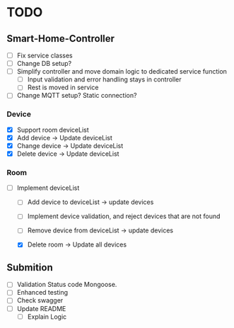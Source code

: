 # TODO

## Smart-Home-Controller

- [ ] Fix service classes
- [ ] Change DB setup?
- [ ] Simplify controller and move domain logic to dedicated service function
  - [ ] Input validation and error handling stays in controller
  - [ ] Rest is moved in service
- [ ] Change MQTT setup? Static connection?

### Device
- [x]  Support room deviceList
  - [x]  Add device -> Update deviceList
  - [x]  Change device -> Update deviceList
  - [x]  Delete device -> Update deviceList

### Room
- [ ] Implement deviceList
  - [ ] Add device to deviceList -> update devices
  - [ ] Implement device validation, and reject devices that are not found
  - [ ] Remove device from deviceList -> update devices
  - [x] Delete room -> Update all devices


## Submition
- [ ] Validation Status code Mongoose.
- [ ] Enhanced testing
- [ ] Check swagger
- [ ] Update README
  - [ ] Explain Logic